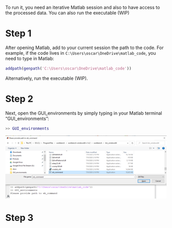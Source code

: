 
To run it, you need an iterative Matlab session and also to have access to the 
processed data. You can also run the executable (WIP)

# Step 1

After opening Matlab, add to your current session the path to the code. For example, if the code lives in `C:\Users\oscar\OneDrive\matlab_code`, 
you need to type in Matlab:

```matlab
addpath(genpath('C:\Users\oscar\OneDrive\matlab_code'))
```

Alternatively, run the executable (WIP).

# Step 2

Next, open the GUI_environments by simply typing in your Matlab terminal “GUI_environments”:

```matlab
>> GUI_environments
```


![path to wb_command](./usage/path_wb_command.PNG)

# Step 3